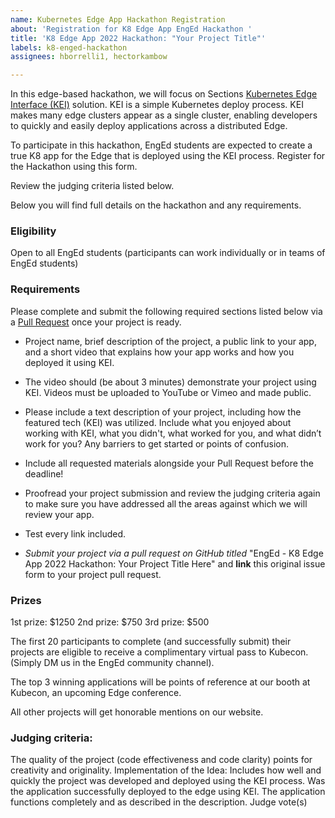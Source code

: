 ```yaml
---
name: Kubernetes Edge App Hackathon Registration
about: 'Registration for K8 Edge App EngEd Hackathon '
title: 'K8 Edge App 2022 Hackathon: "Your Project Title"'
labels: k8-enged-hackathon
assignees: hborrelli1, hectorkambow

---
```


In this edge-based hackathon, we will focus on Sections [Kubernetes Edge Interface (KEI)](https://www.section.io/docs/explanations/kei/) solution. KEI is a simple Kubernetes deploy process. KEI makes many edge clusters appear as a single cluster, enabling developers to quickly and easily deploy applications across a distributed Edge.

To participate in this hackathon, EngEd students are expected to create a true K8 app for the Edge that is deployed using the KEI process. Register for the Hackathon using this form.

Review the judging criteria listed below.

Below you will find full details on the hackathon and any requirements.

### Eligibility
Open to all EngEd students (participants can work individually or in teams of EngEd students)

### Requirements
Please complete and submit the following required sections listed below via a [Pull Request](https://github.com/section-engineering-education/engineering-education/compare) once your project is ready. 

- Project name, brief description of the project, a public link to your app, and a short video that explains how your app works and how you deployed it using KEI. 

- The video should (be about 3 minutes) demonstrate your project using KEI. Videos must be uploaded to YouTube or Vimeo and made public.

- Please include a text description of your project, including how the featured tech (KEI) was utilized. Include what you enjoyed about working with KEI, what you didn't, what worked for you, and what didn’t work for you? Any barriers to get started or points of confusion.

- Include all requested materials alongside your Pull Request before the deadline!

- Proofread your project submission and review the judging criteria again to make sure you have addressed all the areas against which we will review your app.

- Test every link included.

- _Submit your project via a pull request on GitHub titled_ "EngEd - K8 Edge App 2022 Hackathon: Your Project Title Here" and **link** this original issue form to your project pull request.

### Prizes
1st prize: $1250
2nd prize: $750
3rd prize: $500

The first 20 participants to complete (and successfully submit) their projects are eligible to receive a complimentary virtual pass to Kubecon. (Simply DM us in the EngEd community channel).

The top 3 winning applications will be points of reference at our booth at Kubecon, an upcoming Edge conference.

All other projects will get honorable mentions on our website.

### Judging criteria: 
The quality of the project (code effectiveness and code clarity) points for creativity and originality.
Implementation of the Idea: Includes how well and quickly the project was developed and deployed using the KEI process.
Was the application successfully deployed to the edge using KEI.
The application functions completely and as described in the description.
Judge vote(s)
